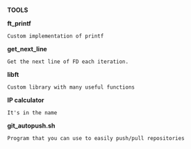 **TOOLS**

**ft_printf**

	Custom implementation of printf

**get_next_line**

	Get the next line of FD each iteration.

**libft**

	Custom library with many useful functions

**IP calculator**

	It's in the name

**git_autopush.sh**

	Program that you can use to easily push/pull repositories
